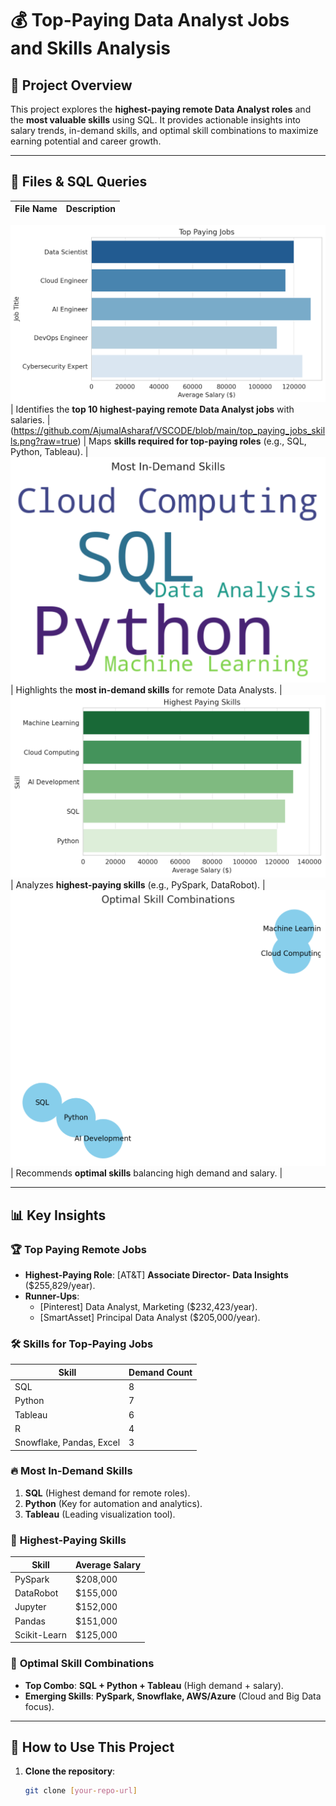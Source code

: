 # 💰 Top-Paying Data Analyst Jobs and Skills Analysis  

## 📌 Project Overview  
This project explores the **highest-paying remote Data Analyst roles** and the **most valuable skills** using SQL. It provides actionable insights into salary trends, in-demand skills, and optimal skill combinations to maximize earning potential and career growth.  

---

## 📂 Files & SQL Queries  

| File Name | Description |  
|-----------|--------------|  
![Top Paying Jobs](https://github.com/AjumalAsharaf/VSCODE/blob/main/top_paying_jobs.png?raw=true)
| Identifies the **top 10 highest-paying remote Data Analyst jobs** with salaries. |  
(https://github.com/AjumalAsharaf/VSCODE/blob/main/top_paying_jobs_skills.png?raw=true) | Maps **skills required for top-paying roles** (e.g., SQL, Python, Tableau). |  
![Top Demanding Skills](https://github.com/AjumalAsharaf/VSCODE/blob/main/top_demanding_skills.png?raw=true) | Highlights the **most in-demand skills** for remote Data Analysts. |  
![Top Paying Skills](https://github.com/AjumalAsharaf/VSCODE/blob/main/top_paying_skills.png?raw=true) | Analyzes **highest-paying skills** (e.g., PySpark, DataRobot). |  
![Optimal Skills](https://github.com/AjumalAsharaf/VSCODE/blob/main/optimal_skills.png?raw=true) | Recommends **optimal skills** balancing high demand and salary. |  

---

## 📊 Key Insights  

### 🏆 **Top Paying Remote Jobs**  
- **Highest-Paying Role**: [AT&T] **Associate Director- Data Insights** ($255,829/year).  
- **Runner-Ups**:  
  - [Pinterest] Data Analyst, Marketing ($232,423/year).  
  - [SmartAsset] Principal Data Analyst ($205,000/year).  

### 🛠️ **Skills for Top-Paying Jobs**  
| Skill | Demand Count |  
|-------|--------------|  
| SQL | 8 |  
| Python | 7 |  
| Tableau | 6 |  
| R | 4 |  
| Snowflake, Pandas, Excel | 3 |  

### 🔥 **Most In-Demand Skills**  
1. **SQL** (Highest demand for remote roles).  
2. **Python** (Key for automation and analytics).  
3. **Tableau** (Leading visualization tool).  

### 💎 **Highest-Paying Skills**  
| Skill | Average Salary |  
|-------|----------------|  
| PySpark | $208,000 |  
| DataRobot | $155,000 |  
| Jupyter | $152,000 |  
| Pandas | $151,000 |  
| Scikit-Learn | $125,000 |  

### 🔗 **Optimal Skill Combinations**  
- **Top Combo**: **SQL + Python + Tableau** (High demand + salary).  
- **Emerging Skills**: **PySpark, Snowflake, AWS/Azure** (Cloud and Big Data focus).  

---

## 🚀 How to Use This Project  

1. **Clone the repository**:  
   ```bash
   git clone [your-repo-url]
